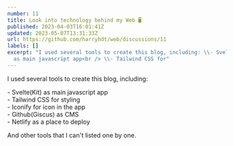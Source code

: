 ```yaml
---
number: 11
title: Look into technology behind my Web 🖥️
published: 2023-04-03T16:01:41Z
updated: 2023-05-07T13:31:33Z
url: https://github.com/harryhdt/web/discussions/11
labels: []
excerpt: "I used several tools to create this blog, including: \\- Svelte(Kit)
  as main javascript app<br /> \\- Tailwind CSS for"
---
```

I used several tools to create this blog, including:

\- Svelte(Kit) as main javascript app<br />
\- Tailwind CSS for styling<br />
\- Iconify for icon in the app<br />
\- Github(Giscus) as CMS<br />
\- Netlify as a place to deploy<br />

And other tools that I can't listed one by one.